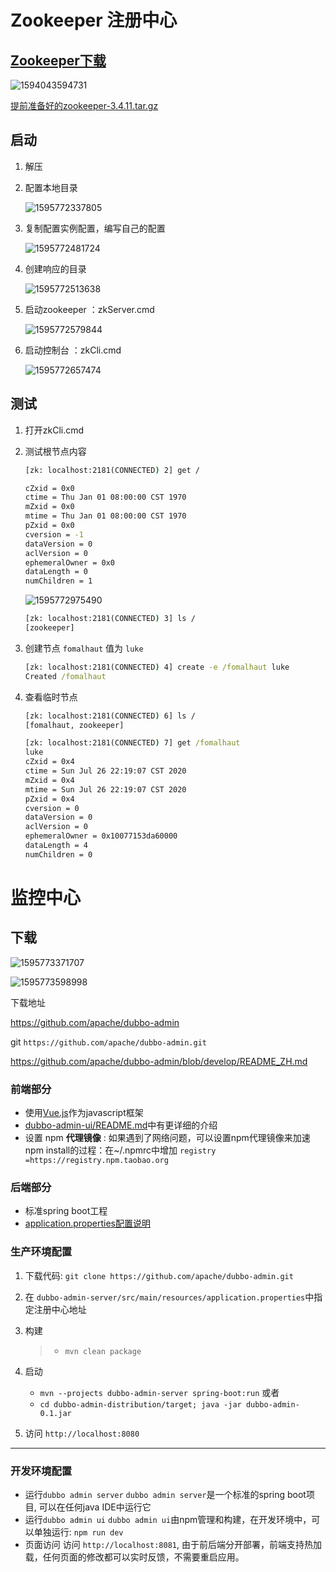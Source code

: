 #  Zookeeper 注册中心

## [Zookeeper下载](zookeeper.apache.org)

![1594043594731](../../%E6%A1%86%E6%9E%B6/Zookeeper/assets/1594043594731.png)

 [提前准备好的zookeeper-3.4.11.tar.gz](./zookeeper-3.4.11.tar.gz)

## 启动

1. 解压

2. 配置本地目录

   ![1595772337805](assets/1595772337805.png)

3. 复制配置实例配置，编写自己的配置

   ![1595772481724](assets/1595772481724.png)

4. 创建响应的目录

   ![1595772513638](assets/1595772513638.png)

5. 启动zookeeper ：zkServer.cmd

   ![1595772579844](assets/1595772579844.png)

6. 启动控制台 ：zkCli.cmd

   ![1595772657474](assets/1595772657474.png)


## 测试

1. 打开zkCli.cmd

2. 测试根节点内容

   ```cmd
   [zk: localhost:2181(CONNECTED) 2] get /
   
   cZxid = 0x0
   ctime = Thu Jan 01 08:00:00 CST 1970
   mZxid = 0x0
   mtime = Thu Jan 01 08:00:00 CST 1970
   pZxid = 0x0
   cversion = -1
   dataVersion = 0
   aclVersion = 0
   ephemeralOwner = 0x0
   dataLength = 0
   numChildren = 1
   ```

   

   ![1595772975490](assets/1595772975490.png)

   ```cmd
   [zk: localhost:2181(CONNECTED) 3] ls /
   [zookeeper]
   ```

3. 创建节点 `fomalhaut` 值为 `luke`

   ```cmd
   [zk: localhost:2181(CONNECTED) 4] create -e /fomalhaut luke
   Created /fomalhaut
   ```

4. 查看临时节点

   ```cmd
   [zk: localhost:2181(CONNECTED) 6] ls /
   [fomalhaut, zookeeper]
   ```

   ```cmd
   [zk: localhost:2181(CONNECTED) 7] get /fomalhaut
   luke
   cZxid = 0x4
   ctime = Sun Jul 26 22:19:07 CST 2020
   mZxid = 0x4
   mtime = Sun Jul 26 22:19:07 CST 2020
   pZxid = 0x4
   cversion = 0
   dataVersion = 0
   aclVersion = 0
   ephemeralOwner = 0x10077153da60000
   dataLength = 4
   numChildren = 0
   ```

# 监控中心

## 下载

![1595773371707](assets/1595773371707.png)

![1595773598998](assets/1595773598998.png)



下载地址

https://github.com/apache/dubbo-admin

git `https://github.com/apache/dubbo-admin.git`

https://github.com/apache/dubbo-admin/blob/develop/README_ZH.md





### 前端部分

* 使用[Vue.js](https://vuejs.org/)作为javascript框架
* [dubbo-admin-ui/README.md](https://github.com/apache/dubbo-admin/blob/develop/dubbo-admin-ui/README.md)中有更详细的介绍
* 设置 npm **代理镜像** : 如果遇到了网络问题，可以设置npm代理镜像来加速npm install的过程：在~/.npmrc中增加 `registry =https://registry.npm.taobao.org`

### 后端部分

* 标准spring boot工程
* [application.properties配置说明](https://github.com/apache/dubbo-admin/wiki/Dubbo-Admin配置说明)

### 生产环境配置

1. 下载代码: `git clone https://github.com/apache/dubbo-admin.git`

2. 在 `dubbo-admin-server/src/main/resources/application.properties`中指定注册中心地址

3. 构建

   > * `mvn clean package`

4. 启动

   * `mvn --projects dubbo-admin-server spring-boot:run`
     或者
   * `cd dubbo-admin-distribution/target; java -jar dubbo-admin-0.1.jar`

5. 访问 `http://localhost:8080`

------

### 开发环境配置

* 运行`dubbo admin server` `dubbo admin server`是一个标准的spring boot项目, 可以在任何java IDE中运行它
* 运行`dubbo admin ui` `dubbo admin ui`由npm管理和构建，在开发环境中，可以单独运行: `npm run dev`
* 页面访问 访问 `http://localhost:8081`, 由于前后端分开部署，前端支持热加载，任何页面的修改都可以实时反馈，不需要重启应用。